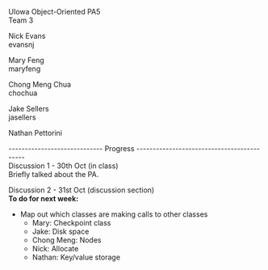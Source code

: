 UIowa Object-Oriented PA5   
Team 3  
  
Nick Evans  
evansnj  
  
Mary Feng  
maryfeng  
  
Chong Meng Chua  
chochua  
  
Jake Sellers  
jasellers  
  
Nathan Pettorini  
  
  
----------------------------- Progress -------------------------------------------    
Discussion 1 - 30th Oct (in class)  
Briefly talked about the PA.  
  
Discussion 2 - 31st Oct (discussion section)  
**To do for next week:**
* Map out which classes are making calls to other classes
  * Mary: Checkpoint class
  * Jake: Disk space
  * Chong Meng: Nodes
  * Nick: Allocate
  * Nathan: Key/value storage

